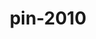 ---
layout: repo
title: pin-2010

account: ben7th
desc:
created:
updated:
last-commit:
type:
alternative:

skills:
threads: false
design-usage:
---